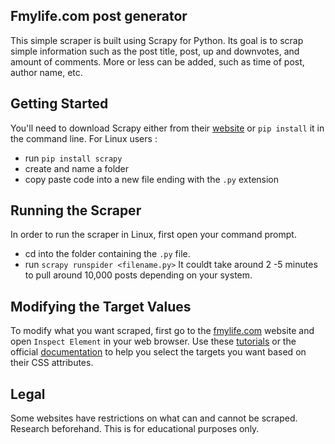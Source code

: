 ## Fmylife.com post generator
This simple scraper is built using Scrapy for Python. Its goal is to scrap simple information such as the post title, post, up
and downvotes, and amount of comments. More or less can be added, such as time of post, author name, etc.

## Getting Started

You'll need to download Scrapy either from their [website](https://scrapy.org/) or `pip install` it in the command line.
For Linux users :
* run `pip install scrapy`
* create and name a folder
* copy paste code into a new file ending with the `.py` extension
## Running the Scraper
In order to run the scraper in Linux, first open your command prompt.
* cd into the folder containing the `.py` file.
* run `scrapy runspider <filename.py>`
It couldt take around 2 -5 minutes to pull around 10,000 posts depending on your system.
## Modifying the Target Values
To modify what you want scraped, first go to the [fmylife.com](https://www.fmylife.com/) website and open `Inspect Element` in
your web browser. Use these [tutorials](https://www.tutorialspoint.com/scrapy/index.htm) or the official 
[documentation](https://docs.scrapy.org/en/latest/)
to help you select the targets you want based on their CSS attributes.
## Legal
Some websites have restrictions on what can and cannot be scraped. Research beforehand. This is for educational purposes only.
 
